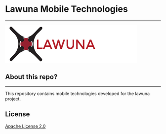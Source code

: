 # Lawuna Mobile Technologies
***

![N|Solid](android/app/src/main/res/drawable/covertitle2.png)

## About this repo?
***

This repository contains mobile technologies developed for the lawuna project.

## License

[Apache License 2.0](http://www.apache.org/licenses/LICENSE-2.0) 